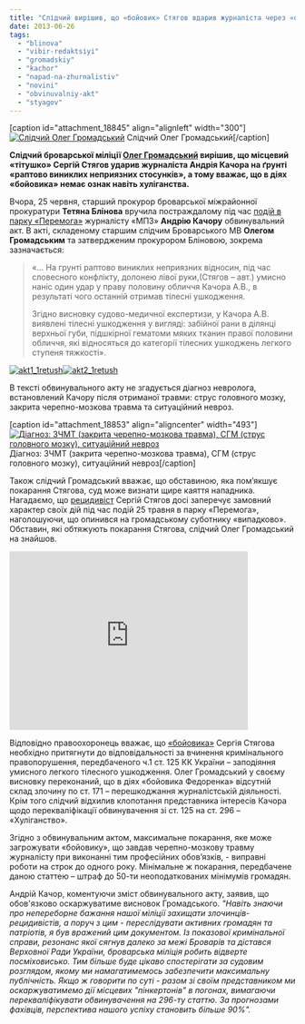 ```yaml
---
title: "Слідчий вирішив, що «бойовик» Стягов вдарив журналіста через «особисту неприязнь»"
date: 2013-06-26
tags: 
  - "blinova"
  - "vibir-redaktsiyi"
  - "gromadskiy"
  - "kachor"
  - "napad-na-zhurnalistiv"
  - "novini"
  - "obvinuvalniy-akt"
  - "styagov"
---
```


\[caption id="attachment\_18845" align="alignleft" width="300"\][![Слідчий Олег Громадський](https://mpz.brovary.org/wp-content/uploads/2013/06/XFlFwY2hUw0.jpg)](https://mpz.brovary.org/wp-content/uploads/2013/06/XFlFwY2hUw0.jpg) Слідчий Олег Громадський\[/caption\]

**Слідчий броварської міліції [Олег Громадський](http://vk.com/id183638261) вирішив, що місцевий «тітушко» Сергій Стягов ударив журналіста Андрія Качора на ґрунті «раптово виниклих неприязних стосунків», а тому вважає, що в діях «бойовика» немає ознак навіть хуліганства.**

Вчора, 25 червня, старший прокурор броварської міжрайонної прокуратури **Тетяна Блінова** вручила постраждалому під час [подій в парку «Перемога»](https://mpz.brovary.org/krivavi-sutichki-vidbulis-u-brovarah-mizh-meshkantsyami-ta-zabudovnikami-tsentralnogo-parku/) журналісту «МПЗ» **Андрію Качору** обвинувальний акт. В акті, складеному старшим слідчим Броварського МВ **Олегом Громадським** та затвердженим прокурором Бліновою, зокрема зазначається:

> «… На грунті раптово виниклих неприязних відносин, під час словесного конфлікту, долонею лівої руки,(Стягов – авт.) умисно наніс один удар у праву половину обличчя Качора А.В., в результаті чого останній отримав тілесні ушкодження.
> 
> Згідно висновку судово-медичної експертизи, у Качора А.В. виявлені тілесні ушкодження у вигляді: забійної рани в ділянці верхньої губи, підшкірної гематоми мяких тканин правої половини обличчя, які відносяться до категорії тілесних ушкоджень легкого ступеня тяжкості».

[![akt1_1retush](https://mpz.brovary.org/wp-content/uploads/2013/06/akt1_1retush.jpg)](https://mpz.brovary.org/wp-content/uploads/2013/06/akt1_1retush.jpg)[![akt2_1retush](https://mpz.brovary.org/wp-content/uploads/2013/06/akt2_1retush.jpg)](https://mpz.brovary.org/wp-content/uploads/2013/06/akt2_1retush.jpg)

В тексті обвинувального акту не згадується діагноз невролога, встановлений Качору після отриманої травми: струс головного мозку, закрита черепно-мозкова травма та ситуаційний невроз.

\[caption id="attachment\_18853" align="aligncenter" width="493"\][![Діагноз: ЗЧМТ (закрита черепно-мозкова травма), СГМ (струс головного мозку), ситуаційний невроз](https://mpz.brovary.org/wp-content/uploads/2013/06/1169_612421978781416_571789943_n.jpg)](https://mpz.brovary.org/wp-content/uploads/2013/06/1169_612421978781416_571789943_n.jpg) Діагноз: ЗЧМТ (закрита черепно-мозкова травма), СГМ (струс головного мозку), ситуаційний невроз\[/caption\]

Також слідчий Громадський вважає, що обставиною, яка пом’якшує покарання Стягова, суд може визнати щире каяття нападника. Нагадаємо, що [рецидивіст](https://mpz.brovary.org/brovarskiy-titushko-viyavivsya-dvichi-sudimim-retsidivistom/) Сергій Стягов досі заперечує замовний характер своїх дій під час подій 25 травня в парку «Перемога», наголошуючи, що опинився на громадському суботнику «випадково». Обставин, які обтяжують покарання Стягова, слідчий Олег Громадський на знайшов.

<iframe src="http://www.youtube.com/embed/vViSfB1i38k" height="315" width="420" allowfullscreen frameborder="0"></iframe>

Відповідно правоохоронець вважає, що [«бойовика»](https://mpz.brovary.org/stvoryuyemo-reyestr-brovarskih-sportsmeniv-boyovikiv/) Сергія Стягова необхідно притягнути до відповідальності за вчинення кримінального правопорушення, передбаченого ч.1 ст. 125 КК України – заподіяння умисного легкого тілесного ушкодження. Олег Громадський у своєму висновку переконаний, що в діях «бойовика Федоренка» відсутній склад злочину по ст. 171 – перешкоджання журналістській діяльності. Крім того слідчий відхилив клопотання представника інтересів Качора щодо перекваліфікації обвинувачення зі ст. 125 на ст. 296 – «Хуліганство».

Згідно з обвинувальним актом, максимальне покарання, яке може загрожувати «бойовику», що завдав черепно-мозкову травму журналісту при виконанні тим професійних обов’язків, - виправні роботи на строк до одного року. Мінімальне ж покарання, передбачене даною статтею – штраф до 50-ти неоподаткованих мінімумів громадян.

Андрій Качор, коментуючи зміст обвинувального акту, заявив, що обов'язково оскаржуватиме висновок Громадського. _"Навіть знаючи про непереборне бажання нашої міліції захищати злочинців-рецидивістів, а поруч з цим - переслідувати активних громадян та патріотів, я був вражений цим документом. Із показової кримінальної справи, резонанс якої сягнув далеко за межі Броварів та дістався Верховної Ради України, броварська міліція робить відверте посміховисько. Тим більше буде цікаво спостерігати за судовим розглядом, якому ми намагатимемось забезпечити максимальну публічність. Якщо ж говорити по суті - разом зі своїм представником ми оскаржуватимемо дії місцевих "пінкертонів" в погонах, вимагаючи перекваліфікувати обвинувачення на 296-ту статтю. За прогнозами фахівців, перспектива нашого успіху становить більше 90%"._
